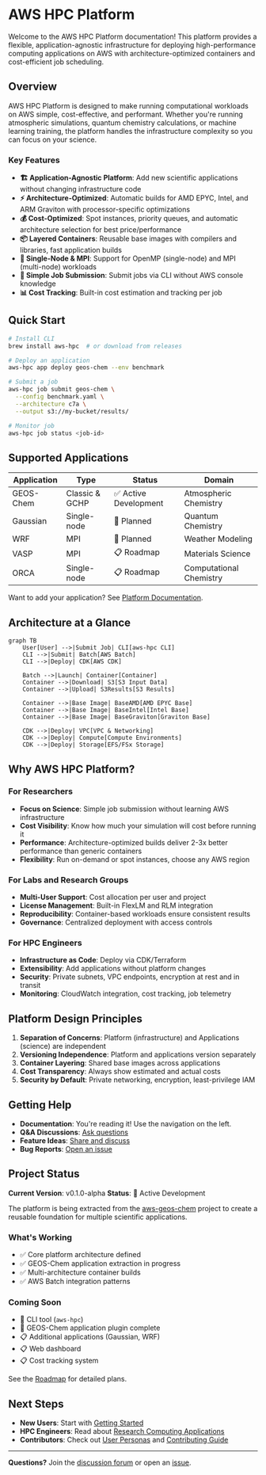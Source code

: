 # AWS HPC Platform

Welcome to the AWS HPC Platform documentation! This platform provides a flexible, application-agnostic infrastructure for deploying high-performance computing applications on AWS with architecture-optimized containers and cost-efficient job scheduling.

## Overview

AWS HPC Platform is designed to make running computational workloads on AWS simple, cost-effective, and performant. Whether you're running atmospheric simulations, quantum chemistry calculations, or machine learning training, the platform handles the infrastructure complexity so you can focus on your science.

### Key Features

- **🏗️ Application-Agnostic Platform**: Add new scientific applications without changing infrastructure code
- **⚡ Architecture-Optimized**: Automatic builds for AMD EPYC, Intel, and ARM Graviton with processor-specific optimizations
- **💰 Cost-Optimized**: Spot instances, priority queues, and automatic architecture selection for best price/performance
- **📦 Layered Containers**: Reusable base images with compilers and libraries, fast application builds
- **🔧 Single-Node & MPI**: Support for OpenMP (single-node) and MPI (multi-node) workloads
- **🎯 Simple Job Submission**: Submit jobs via CLI without AWS console knowledge
- **📊 Cost Tracking**: Built-in cost estimation and tracking per job

## Quick Start

```bash
# Install CLI
brew install aws-hpc  # or download from releases

# Deploy an application
aws-hpc app deploy geos-chem --env benchmark

# Submit a job
aws-hpc job submit geos-chem \
  --config benchmark.yaml \
  --architecture c7a \
  --output s3://my-bucket/results/

# Monitor job
aws-hpc job status <job-id>
```

## Supported Applications

| Application | Type | Status | Domain |
|------------|------|--------|--------|
| GEOS-Chem | Classic & GCHP | ✅ Active Development | Atmospheric Chemistry |
| Gaussian | Single-node | 🚧 Planned | Quantum Chemistry |
| WRF | MPI | 🚧 Planned | Weather Modeling |
| VASP | MPI | 📋 Roadmap | Materials Science |
| ORCA | Single-node | 📋 Roadmap | Computational Chemistry |

Want to add your application? See [Platform Documentation](platform/research-computing-applications.md).

## Architecture at a Glance

```mermaid
graph TB
    User[User] -->|Submit Job| CLI[aws-hpc CLI]
    CLI -->|Submit| Batch[AWS Batch]
    CLI -->|Deploy| CDK[AWS CDK]

    Batch -->|Launch| Container[Container]
    Container -->|Download| S3[S3 Input Data]
    Container -->|Upload| S3Results[S3 Results]

    Container -->|Base Image| BaseAMD[AMD EPYC Base]
    Container -->|Base Image| BaseIntel[Intel Base]
    Container -->|Base Image| BaseGraviton[Graviton Base]

    CDK -->|Deploy| VPC[VPC & Networking]
    CDK -->|Deploy| Compute[Compute Environments]
    CDK -->|Deploy| Storage[EFS/FSx Storage]
```

## Why AWS HPC Platform?

### For Researchers

- **Focus on Science**: Simple job submission without learning AWS infrastructure
- **Cost Visibility**: Know how much your simulation will cost before running it
- **Performance**: Architecture-optimized builds deliver 2-3x better performance than generic containers
- **Flexibility**: Run on-demand or spot instances, choose any AWS region

### For Labs and Research Groups

- **Multi-User Support**: Cost allocation per user and project
- **License Management**: Built-in FlexLM and RLM integration
- **Reproducibility**: Container-based workloads ensure consistent results
- **Governance**: Centralized deployment with access controls

### For HPC Engineers

- **Infrastructure as Code**: Deploy via CDK/Terraform
- **Extensibility**: Add applications without platform changes
- **Security**: Private subnets, VPC endpoints, encryption at rest and in transit
- **Monitoring**: CloudWatch integration, cost tracking, job telemetry

## Platform Design Principles

1. **Separation of Concerns**: Platform (infrastructure) and Applications (science) are independent
2. **Versioning Independence**: Platform and applications version separately
3. **Container Layering**: Shared base images across applications
4. **Cost Transparency**: Always show estimated and actual costs
5. **Security by Default**: Private networking, encryption, least-privilege IAM

## Getting Help

- **Documentation**: You're reading it! Use the navigation on the left.
- **Q&A Discussions**: [Ask questions](https://github.com/scttfrdmn/aws-hpc/discussions/categories/q-a)
- **Feature Ideas**: [Share and discuss](https://github.com/scttfrdmn/aws-hpc/discussions/categories/ideas)
- **Bug Reports**: [Open an issue](https://github.com/scttfrdmn/aws-hpc/issues/new/choose)

## Project Status

**Current Version**: v0.1.0-alpha
**Status**: 🚧 Active Development

The platform is being extracted from the [aws-geos-chem](https://github.com/scttfrdmn/aws-geos-chem) project to create a reusable foundation for multiple scientific applications.

### What's Working

- ✅ Core platform architecture defined
- ✅ GEOS-Chem application extraction in progress
- ✅ Multi-architecture container builds
- ✅ AWS Batch integration patterns

### Coming Soon

- 🚧 CLI tool (`aws-hpc`)
- 🚧 GEOS-Chem application plugin complete
- 📋 Additional applications (Gaussian, WRF)
- 📋 Web dashboard
- 📋 Cost tracking system

See the [Roadmap](https://github.com/scttfrdmn/aws-hpc/blob/main/ROADMAP.md) for detailed plans.

## Next Steps

- **New Users**: Start with [Getting Started](platform/getting-started.md)
- **HPC Engineers**: Read about [Research Computing Applications](platform/research-computing-applications.md)
- **Contributors**: Check out [User Personas](PERSONAS.md) and [Contributing Guide](https://github.com/scttfrdmn/aws-hpc/blob/main/CONTRIBUTING.md)

---

**Questions?** Join the [discussion forum](https://github.com/scttfrdmn/aws-hpc/discussions) or open an [issue](https://github.com/scttfrdmn/aws-hpc/issues).
